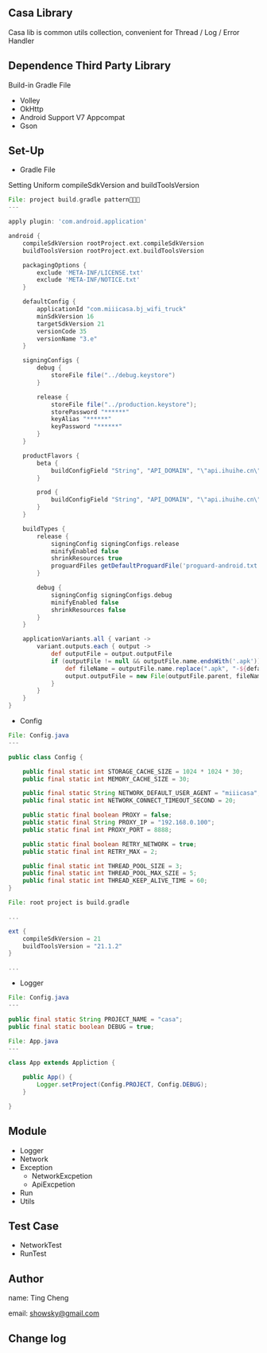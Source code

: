Casa Library
---
Casa lib is common utils collection, convenient for Thread / Log / Error Handler

Dependence Third Party Library
---
Build-in Gradle File

* Volley
* OkHttp
* Android Support V7 Appcompat
* Gson

Set-Up
---

* Gradle File

Setting Uniform compileSdkVersion and buildToolsVersion

``` gradle
File: project build.gradle pattern
---

apply plugin: 'com.android.application'

android {
    compileSdkVersion rootProject.ext.compileSdkVersion
    buildToolsVersion rootProject.ext.buildToolsVersion

    packagingOptions {
        exclude 'META-INF/LICENSE.txt'
        exclude 'META-INF/NOTICE.txt'
    }

    defaultConfig {
        applicationId "com.miiicasa.bj_wifi_truck"
        minSdkVersion 16
        targetSdkVersion 21
        versionCode 35
        versionName "3.e"
    }

    signingConfigs {
        debug {
            storeFile file("../debug.keystore")
        }

        release {
            storeFile file("../production.keystore");
            storePassword "******"
            keyAlias "******"
            keyPassword "******"
        }
    }

    productFlavors {
        beta {
            buildConfigField "String", "API_DOMAIN", "\"api.ihuihe.cn\""
        }

        prod {
            buildConfigField "String", "API_DOMAIN", "\"api.ihuihe.cn\""
        }
    }

    buildTypes {
        release {
            signingConfig signingConfigs.release
            minifyEnabled false
            shrinkResources true
            proguardFiles getDefaultProguardFile('proguard-android.txt'), 'proguard-rules.pro'
        }

        debug {
            signingConfig signingConfigs.debug
            minifyEnabled false
            shrinkResources false
        }
    }

    applicationVariants.all { variant ->
        variant.outputs.each { output ->
            def outputFile = output.outputFile
            if (outputFile != null && outputFile.name.endsWith('.apk')) {
                def fileName = outputFile.name.replace(".apk", "-${defaultConfig.versionName}-${defaultConfig.versionCode}.apk")
                output.outputFile = new File(outputFile.parent, fileName)
            }
        }
    }
}
```

* Config

```java
File: Config.java
---

public class Config {

    public final static int STORAGE_CACHE_SIZE = 1024 * 1024 * 30;
    public final static int MEMORY_CACHE_SIZE = 30;

    public final static String NETWORK_DEFAULT_USER_AGENT = "miiicasa";
    public final static int NETWORK_CONNECT_TIMEOUT_SECOND = 20;

    public static final boolean PROXY = false;
    public static final String PROXY_IP = "192.168.0.100";
    public static final int PROXY_PORT = 8888;

    public static final boolean RETRY_NETWORK = true;
    public static final int RETRY_MAX = 2;

    public final static int THREAD_POOL_SIZE = 3;
    public final static int THREAD_POOL_MAX_SZIE = 5;
    public final static int THREAD_KEEP_ALIVE_TIME = 60;
}
```


```gradle
File: root project is build.gradle

...

ext {
    compileSdkVersion = 21
    buildToolsVersion = "21.1.2"
}

...
```

* Logger

```java
File: Config.java
---

public final static String PROJECT_NAME = "casa";
public final static boolean DEBUG = true;

```

```java
File: App.java
---

class App extends Appliction {

	public App() {
		Logger.setProject(Config.PROJECT, Config.DEBUG);
	}

}

```

Module
---

* Logger
* Network
* Exception
	* NetworkExcpetion
	* ApiExcpetion
* Run
* Utils

Test Case
---

* NetworkTest
* RunTest

Author
---

name: Ting Cheng

email: showsky@gmail.com

Change log
---